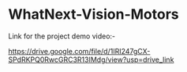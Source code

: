 # WhatNext-Vision-Motors

Link for the project demo video:-

https://drive.google.com/file/d/1IRI247gCX-SPdRKPQ0RwcGRC3R13IMdg/view?usp=drive_link
